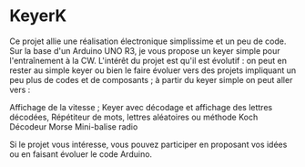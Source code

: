 # KeyerK

Ce projet allie une réalisation électronique simplissime et un peu de code. 
Sur la base d'un Arduino UNO R3, je vous propose un keyer simple pour l'entraînement à la CW.
L'intérêt du projet est qu'il est évolutif : on peut en rester au simple keyer ou bien le faire évoluer vers des projets impliquant un peu plus de codes et de composants ; à partir du keyer simple on peut aller vers :

Affichage de la vitesse <CR>;
Keyer avec décodage et affichage des lettres décodées, 
Répétiteur de mots, lettres aléatoires ou méthode Koch
Décodeur Morse
Mini-balise radio

Si le projet vous intéresse, vous pouvez participer en proposant vos idées ou en faisant évoluer le code Arduino.
